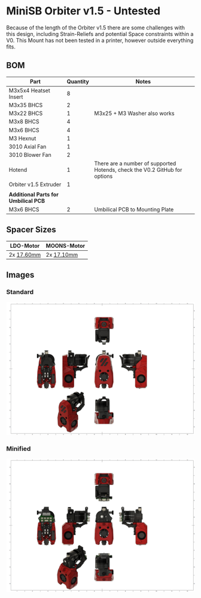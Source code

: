 # MiniSB Orbiter v1.5 - Untested

Because of the length of the Orbiter v1.5 there are some challenges with this design, including Strain-Reliefs and potential Space constraints within a V0. This Mount has not been tested in a printer, however outside everything fits.

## BOM

| Part | Quantity | Notes |
| -------------------------------- | -------- | -------------------------------------------------------------- |
| M3x5x4 Heatset Insert | 8 |  |
| M3x35 BHCS | 2 | |
| M3x22 BHCS | 1 | M3x25 + M3 Washer also works |
| M3x8 BHCS | 4 |  |
| M3x6 BHCS | 4 |  |
| M3 Hexnut | 1 |
| 3010 Axial Fan | 1 |
| 3010 Blower Fan | 2 |
| Hotend | 1 | There are a number of supported Hotends, check the V0.2 GitHub for options |
| Orbiter v1.5 Extruder | 1 |
| | | |
| **Additional Parts for Umbilical PCB** | | |
| M3x6 BHCS | 2 | Umbilical PCB to Mounting Plate |

## Spacer Sizes

 | LDO-Motor                                                     | MOONS-Motor                                                   |
| ------------------------------------------------------------- | ------------------------------------------------------------- |
| 2x [17.60mm](/Spacers/Octagon-STL/Octagon_Spacer_17.60mm.stl) | 2x [17.10mm](/Spacers/Octagon-STL/Octagon_Spacer_17.10mm.stl) |

## Images

### Standard

![Standard](images/Orbiter_v1.5_1.png)

### Minified

![Minified](images/Orbiter_v1.5_Minified_1.png)
